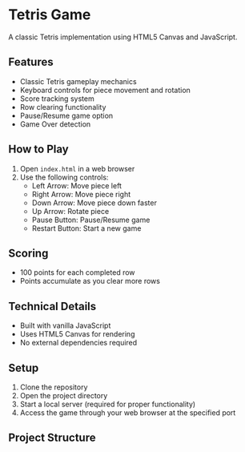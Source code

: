 # Tetris Game

A classic Tetris implementation using HTML5 Canvas and JavaScript.

## Features

- Classic Tetris gameplay mechanics
- Keyboard controls for piece movement and rotation
- Score tracking system
- Row clearing functionality
- Pause/Resume game option
- Game Over detection

## How to Play

1. Open `index.html` in a web browser
2. Use the following controls:
   - Left Arrow: Move piece left
   - Right Arrow: Move piece right
   - Down Arrow: Move piece down faster
   - Up Arrow: Rotate piece
   - Pause Button: Pause/Resume game
   - Restart Button: Start a new game

## Scoring

- 100 points for each completed row
- Points accumulate as you clear more rows

## Technical Details

- Built with vanilla JavaScript
- Uses HTML5 Canvas for rendering
- No external dependencies required

## Setup

1. Clone the repository
2. Open the project directory
3. Start a local server (required for proper functionality)
4. Access the game through your web browser at the specified port

## Project Structure